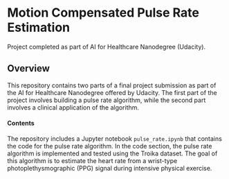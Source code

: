 # Motion Compensated Pulse Rate Estimation
Project completed as part of AI for Healthcare Nanodegree (Udacity).
## Overview
This repository contains two parts of a final project submission as part of the AI for Healthcare Nanodegree offered by Udacity. The first part of the project involves building a pulse rate algorithm, while the second part involves a clinical application of the algorithm.
#### Contents
The repository includes a Jupyter notebook `pulse_rate.ipynb` that contains the code for the pulse rate algorithm.
In the code section, the pulse rate algorithm is implemented and tested using the Troika dataset. The goal of this algorithm is to estimate the heart rate from a wrist-type photoplethysmographic (PPG) signal during intensive physical exercise.
